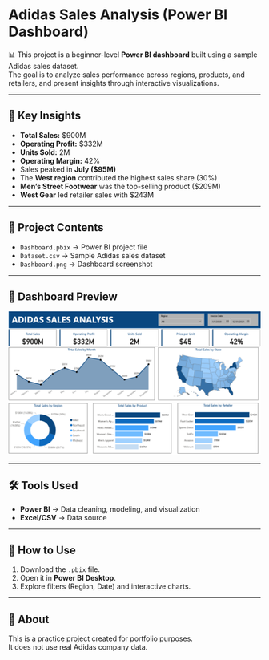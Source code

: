 # Adidas Sales Analysis (Power BI Dashboard)

📊 This project is a beginner-level **Power BI dashboard** built using a sample Adidas sales dataset.  
The goal is to analyze sales performance across regions, products, and retailers, and present insights through interactive visualizations.

---

## 🔑 Key Insights
- **Total Sales:** $900M  
- **Operating Profit:** $332M  
- **Units Sold:** 2M  
- **Operating Margin:** 42%  
- Sales peaked in **July ($95M)**  
- The **West region** contributed the highest sales share (30%)  
- **Men’s Street Footwear** was the top-selling product ($209M)  
- **West Gear** led retailer sales with $243M  

---

## 📂 Project Contents
- `Dashboard.pbix` → Power BI project file  
- `Dataset.csv` → Sample Adidas sales dataset  
- `Dashboard.png` → Dashboard screenshot  

---

## 📸 Dashboard Preview
![Adidas Sales Dashboard](Dashboard.png)

---

## 🛠️ Tools Used
- **Power BI** → Data cleaning, modeling, and visualization  
- **Excel/CSV** → Data source  

---

## 🚀 How to Use
1. Download the `.pbix` file.  
2. Open it in **Power BI Desktop**.  
3. Explore filters (Region, Date) and interactive charts.  

---

## 📌 About
This is a practice project created for portfolio purposes.  
It does not use real Adidas company data.
